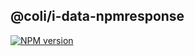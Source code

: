 ## @coli/i-data-npmresponse

[![NPM version](https://img.shields.io/npm/v/@coli/i-data-npmresponse.svg)](https://www.npmjs.org/package/@coli/i-data-npmresponse)

